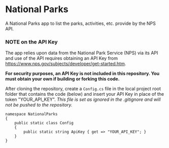 # National Parks
A National Parks app to list the parks, activities, etc. provide by the NPS API.

### NOTE on the API Key
The app relies upon data from the National Park Service (NPS) via its API and use of the API requires obtaining an API Key from https://www.nps.gov/subjects/developer/get-started.htm.

**For security purposes, an API Key is not included in this repository.  You must obtain your own if building or forking this code.**

After cloning the repository, create a ```Config.cs``` file in the local project root folder that contains the code (below) and insert your API Key in place of the token "YOUR_API_KEY".  *This file is set as ignored in the .gitignore and will not be pushed to the repository.*

```
namespace NationalParks
{
    public static class Config
    {
        public static string ApiKey { get => "YOUR_API_KEY"; }
    }
}
```
